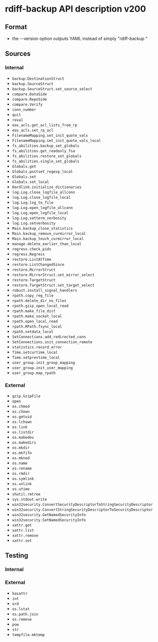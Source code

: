 # rdiff-backup API description v200

## Format

* the --version option outputs YAML instead of simply "rdiff-backup <version>"

## Sources


### Internal

* `backup.DestinationStruct`
* `backup.SourceStruct`
* `backup.SourceStruct.set_source_select`
* `compare.DataSide`
* `compare.RepoSide`
* `compare.Verify`
* `conn_number`
* `quit`
* `reval`
* `eas_acls.get_acl_lists_from_rp`
* `eas_acls.set_rp_acl`
* `FilenameMapping.set_init_quote_vals`
* `FilenameMapping.set_init_quote_vals_local`
* `fs_abilities.backup_set_globals`
* `fs_abilities.get_readonly_fsa`
* `fs_abilities.restore_set_globals`
* `fs_abilities.single_set_globals`
* `Globals.get`
* `Globals.postset_regexp_local`
* `Globals.set`
* `Globals.set_local`
* `Hardlink.initialize_dictionaries`
* `log.Log.close_logfile_allconn`
* `log.Log.close_logfile_local`
* `log.Log.log_to_file`
* `log.Log.open_logfile_allconn`
* `log.Log.open_logfile_local`
* `log.Log.setterm_verbosity`
* `log.Log.setverbosity`
* `Main.backup_close_statistics`
* `Main.backup_remove_curmirror_local`
* `Main.backup_touch_curmirror_local`
* `manage.delete_earlier_than_local`
* `regress.check_pids`
* `regress.Regress`
* `restore.ListAtTime`
* `restore.ListChangedSince`
* `restore.MirrorStruct`
* `restore.MirrorStruct.set_mirror_select`
* `restore.TargetStruct`
* `restore.TargetStruct.set_target_select`
* `robust.install_signal_handlers`
* `rpath.copy_reg_file`
* `rpath.delete_dir_no_files`
* `rpath.gzip_open_local_read`
* `rpath.make_file_dict`
* `rpath.make_socket_local`
* `rpath.open_local_read`
* `rpath.RPath.fsync_local`
* `rpath.setdata_local`
* `SetConnections.add_redirected_conn`
* `SetConnections.init_connection_remote`
* `statistics.record_error`
* `Time.setcurtime_local`
* `Time.setprevtime_local`
* `user_group.init_group_mapping`
* `user_group.init_user_mapping`
* `user_group.map_rpath`

### External

* `gzip.GzipFile`
* `open`
* `os.chmod`
* `os.chown`
* `os.getuid`
* `os.lchown`
* `os.link`
* `os.listdir`
* `os.makedev`
* `os.makedirs`
* `os.mkdir`
* `os.mkfifo`
* `os.mknod`
* `os.name`
* `os.rename`
* `os.rmdir`
* `os.symlink`
* `os.unlink`
* `os.utime`
* `shutil.rmtree`
* `sys.stdout.write`
* `win32security.ConvertSecurityDescriptorToStringSecurityDescriptor`
* `win32security.ConvertStringSecurityDescriptorToSecurityDescriptor`
* `win32security.GetNamedSecurityInfo`
* `win32security.SetNamedSecurityInfo`
* `xattr.get`
* `xattr.list`
* `xattr.remove`
* `xattr.set`

## Testing


### Internal


### External

* `hasattr`
* `int`
* `ord`
* `os.lstat`
* `os.path.join`
* `os.remove`
* `pow`
* `str`
* `tempfile.mktemp`
